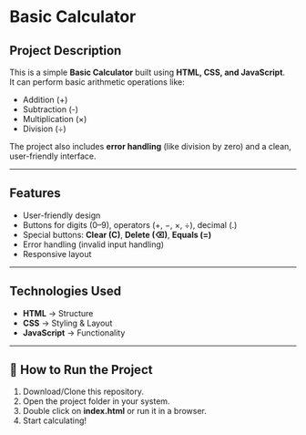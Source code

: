 #  Basic Calculator

##  Project Description  
This is a simple **Basic Calculator** built using **HTML, CSS, and JavaScript**.  
It can perform basic arithmetic operations like:  
- Addition (+)  
- Subtraction (-)  
- Multiplication (×)  
- Division (÷)  

The project also includes **error handling** (like division by zero) and a clean, user-friendly interface.  

---

##  Features
- User-friendly design  
- Buttons for digits (0–9), operators (+, −, ×, ÷), decimal (.)  
- Special buttons: **Clear (C)**, **Delete (⌫)**, **Equals (=)**  
- Error handling (invalid input handling)  
- Responsive layout  

---

##  Technologies Used
- **HTML** → Structure  
- **CSS** → Styling & Layout  
- **JavaScript** → Functionality  

---

## 🚀 How to Run the Project
1. Download/Clone this repository.  
2. Open the project folder in your system.  
3. Double click on **index.html** or run it in a browser.  
4. Start calculating! 

